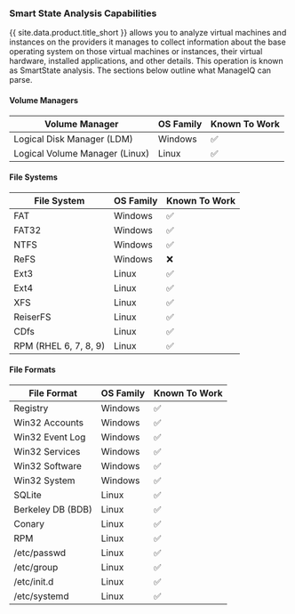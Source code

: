### Smart State Analysis Capabilities

{{ site.data.product.title_short }} allows you to analyze virtual machines and instances on the providers it manages to collect information about the base operating system on those virtual machines or instances, their virtual hardware, installed applications, and other details. This operation is known as SmartState analysis. The sections below outline what ManageIQ can parse.


#### Volume Managers

| Volume Manager                 | OS Family | Known To Work |
| -------------------------------| --------- | ------------- |
| Logical Disk Manager (LDM)     | Windows   | ✅            |
| Logical Volume Manager (Linux) | Linux     | ✅            |


#### File Systems

| File System | OS Family | Known To Work |
| ------------| --------- | ------------- |
| FAT         | Windows   | ✅            |
| FAT32       | Windows   | ✅            |
| NTFS        | Windows   | ✅            |
| ReFS        | Windows   | ❌            |
| Ext3        | Linux     | ✅            |
| Ext4        | Linux     | ✅            |
| XFS         | Linux     | ✅            |
| ReiserFS    | Linux     | ✅            |
| CDfs        | Linux     | ✅            |
| RPM (RHEL 6, 7, 8, 9) | Linux | ✅      |


#### File Formats

| File Format       | OS Family | Known To Work |
| ------------------| --------- | ------------- |
| Registry          | Windows   | ✅            |
| Win32 Accounts    | Windows   | ✅            |
| Win32 Event Log   | Windows   | ✅            |
| Win32 Services    | Windows   | ✅            |
| Win32 Software    | Windows   | ✅            |
| Win32 System      | Windows   | ✅            |
| SQLite            | Linux     | ✅            |
| Berkeley DB (BDB) | Linux     | ✅            |
| Conary            | Linux     | ✅            |
| RPM               | Linux     | ✅            |
| /etc/passwd       | Linux     | ✅            |
| /etc/group        | Linux     | ✅            |
| /etc/init.d       | Linux     | ✅            |
| /etc/systemd      | Linux     | ✅            |
